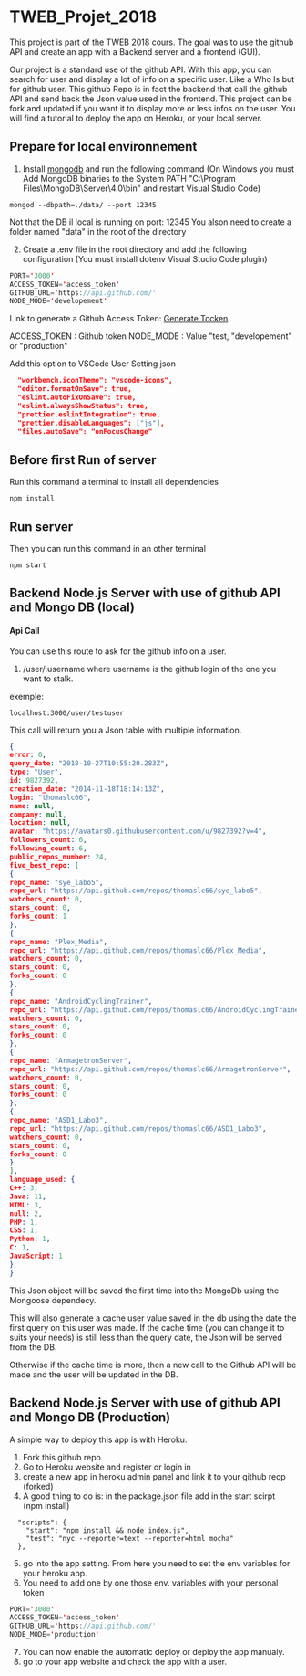 # TWEB_Projet_2018

This project is part of the TWEB 2018 cours. The goal was to use the github API and create an app with a Backend server and a frontend (GUI).

Our project is a standard use of the github API. With this app, you can search for user and display a lot of info on a specific user.
Like a Who Is but for github user. This github Repo is in fact the backend that call the github API and send back the Json value used in the frontend.
This project can be fork and updated if you want it to display more or less infos on the user. You will find a tutorial to deploy the app on Heroku, or your local server.

## Prepare for local environnement

1) Install [mongodb](https://www.mongodb.com/download-center?initial=true#community) and run the following command
(On Windows you must Add MongoDB binaries to the System PATH "C:\Program Files\MongoDB\Server\4.0\bin" and restart Visual Studio Code)

```shell
mongod --dbpath=./data/ --port 12345
```

Not that the DB il local is running on port: 12345
You alson need to create a folder named "data" in the root of the directory

2) Create a .env file in the root directory and add the following configuration
(You must install dotenv Visual Studio Code plugin)

```java
PORT='3000'
ACCESS_TOKEN='access_token'
GITHUB_URL='https://api.github.com/'
NODE_MODE='developement'
```
Link to generate a Github Access Token:
[Generate Tocken](https://blog.github.com/2013-05-16-personal-api-tokens/)

ACCESS_TOKEN : Github token
NODE_MODE : Value "test, "developement" or "production"

Add this option to VSCode User Setting json

```json
  "workbench.iconTheme": "vscode-icons",
  "editor.formatOnSave": true,
  "eslint.autoFixOnSave": true,
  "eslint.alwaysShowStatus": true,
  "prettier.eslintIntegration": true,
  "prettier.disableLanguages": ["js"],
  "files.autoSave": "onFocusChange"
```

## Before first Run of server

Run this command a terminal to install all dependencies

```shell
npm install
```


## Run server

Then you can run this command in an other terminal

```shell
npm start
```

## Backend Node.js Server with use of github API and Mongo DB (local)

#### Api Call

You can use this route to ask for the github info on a user.

1. /user/:username where username is the github login of the one you want to stalk.

exemple: 
```shell
localhost:3000/user/testuser
```

This call will return you a Json table with multiple information.

```json
{
error: 0,
query_date: "2018-10-27T10:55:20.283Z",
type: "User",
id: 9827392,
creation_date: "2014-11-18T18:14:13Z",
login: "thomaslc66",
name: null,
company: null,
location: null,
avatar: "https://avatars0.githubusercontent.com/u/9827392?v=4",
followers_count: 6,
following_count: 6,
public_repos_number: 24,
five_best_repo: [
{
repo_name: "sye_labo5",
repo_url: "https://api.github.com/repos/thomaslc66/sye_labo5",
watchers_count: 0,
stars_count: 0,
forks_count: 1
},
{
repo_name: "Plex_Media",
repo_url: "https://api.github.com/repos/thomaslc66/Plex_Media",
watchers_count: 0,
stars_count: 0,
forks_count: 0
},
{
repo_name: "AndroidCyclingTrainer",
repo_url: "https://api.github.com/repos/thomaslc66/AndroidCyclingTrainer",
watchers_count: 0,
stars_count: 0,
forks_count: 0
},
{
repo_name: "ArmagetronServer",
repo_url: "https://api.github.com/repos/thomaslc66/ArmagetronServer",
watchers_count: 0,
stars_count: 0,
forks_count: 0
},
{
repo_name: "ASD1_Labo3",
repo_url: "https://api.github.com/repos/thomaslc66/ASD1_Labo3",
watchers_count: 0,
stars_count: 0,
forks_count: 0
}
],
language_used: {
C++: 3,
Java: 11,
HTML: 3,
null: 2,
PHP: 1,
CSS: 1,
Python: 1,
C: 1,
JavaScript: 1
}
}
```

This Json object will be saved the first time into the MongoDb using the Mongoose dependecy.

This will also generate a cache user value saved in the db using the date the first query on this user was made.
If the cache time (you can change it to suits your needs) is still less than the query date, the Json will be served from the DB.

Otherwise if the cache time is more, then a new call to the Github API will be made and the user will be updated in the DB.



## Backend Node.js Server with use of github API and Mongo DB (Production)

A simple way to deploy this app is with Heroku.

1) Fork this github repo
2) Go to Heroku website and register or login in
3) create a new app in heroku admin panel and link it to your github reop (forked)
4) A good thing to do is: in the package.json file add in the start scirpt (npm install)
```{shell}
  "scripts": {
    "start": "npm install && node index.js",
    "test": "nyc --reporter=text --reporter=html mocha"
  },
  ```
  5) go into the app setting. From here you need to set the env variables for your heroku app.
  6) You need to add one by one those env. variables with your personal token
  ```java
PORT='3000'
ACCESS_TOKEN='access_token'
GITHUB_URL='https://api.github.com/'
NODE_MODE='production'
```
  7) You can now enable the automatic deploy or deploy the app manualy.
  8) go to your app website and check the app with a user.
